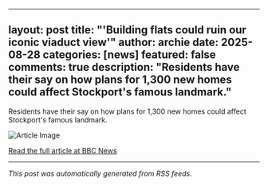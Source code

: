 ---
  layout: post
  title: "'Building flats could ruin our iconic viaduct view'"
  author: archie
  date: 2025-08-28
  categories: [news]
  featured: false
  comments: true
  description: "Residents have their say on how plans for 1,300 new homes could affect Stockport's famous landmark."
  ---

  Residents have their say on how plans for 1,300 new homes could affect Stockport's famous landmark.

  ![Article Image](https://ichef.bbci.co.uk/news/1024/branded_news/cba8/live/1eb1b890-7f20-11f0-a851-ef9f43f308ac.jpg)

  [Read the full article at BBC News](https://www.bbc.com/news/articles/cjdy87xm5n0o?at_medium=RSS&at_campaign=rss)

  ---
  *This post was automatically generated from RSS feeds.*
  